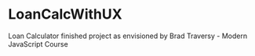 # LoanCalcWithUX
Loan Calculator finished project as envisioned by Brad Traversy - Modern JavaScript Course
